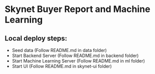 # Skynet Buyer Report and Machine Learning

## Local deploy steps:
- Seed data (Follow README.md in data folder)
- Start Backend Server (Follow README.md in backend folder)
- Start Machine Learning Server (Follow README.md in ml folder)
- Start UI (Follow README.md in skynet-ui folder)